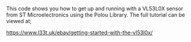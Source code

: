 This code shows you how to get up and running with a VL53L0X sensor from ST Microelectronics using the Polou Library. The full tutorial can be viewed at;

https://www.l33t.uk/ebay/getting-started-with-the-vl53l0x/
